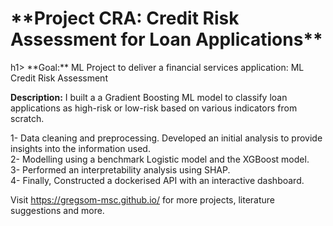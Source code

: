 <h1>
**Project CRA: Credit Risk Assessment for Loan Applications**
</h1>h1>
**Goal:** ML Project to deliver a financial services application: ML Credit Risk Assessment

**Description:** I built a a Gradient Boosting ML model to classify loan applications as high-risk or low-risk based on various indicators from scratch. 

1- Data cleaning and preprocessing. Developed an initial analysis to provide insights into the information used. <br>
2- Modelling using a benchmark Logistic model and the XGBoost model.<br>
3- Performed an interpretability analysis using SHAP. <br>
4- Finally, Constructed a dockerised API with an interactive dashboard.<br>

Visit https://gregsom-msc.github.io/ for more projects, literature suggestions and more.
